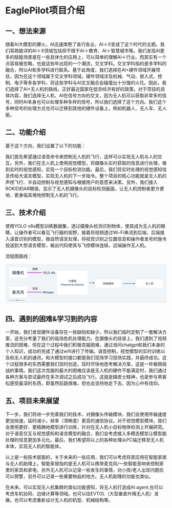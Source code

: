 # EaglePilot项目介绍

## 一、想法来源

随着AI大模型的爆火，AI迅速席卷了各行各业，AI＋X变成了这个时代的主题。我们耳熟能详的AI＋X领域包括但不限于AI＋教育、AI＋智慧城市等。我们发现AI更多的赋能场景是在一些具体化的应用上，可以简单的理解AI＋行业。而其实有一个点容易被忽略，也是这些年出现的一个潮流，交叉学科。交叉学科指的是多学科的融合，所以AI和多学科进行联系。基于此角度，我们选择在AI+硬件领域开展项目，因为在这个领域属于交叉学科领域，硬件领域涉及机械、气动、嵌入式、控制、电子等多各学科，将这些学科与AI交叉融合会碰撞出十分强的火花。因此，我们选择了AI+无人机的路线，正好最近国家在低空经济有好的政策。对于项目的具体内容，我们选择无人机、AI在信号方向的交叉，因为无人机可以获取非常多的信号，同时AI本身也可以处理多种多样的信号，所以我们选择了这个方向。我们这个多种信号的处理方式也可以迁移到其他的硬件设备上，例如机器人、无人车、无人艇。

## 二、功能介绍

基于这个方向，我们设置了以下的功能：

我们首先希望通过语音命令来控制无人机的飞行，这样可以实现无人机与人的交互。另外，我们在无人机上使用视觉模型，将摄像头实时获取的信息进行处理，做到实时的视觉感知，实现一个目标检测功能。最后，我们将实时处理的视觉感知信息传给大语言模型，实现无人机的下一步指令。整个项目的核心功能就是无人机的声控飞行、半自动控制与视觉感知与根据用户的意愿来决策。另外，我们接入ROKID的AR眼镜，显示了无人机摄像头的目标检测画面，让无人机控制者更方便地、更身临其境地控制无人机的飞行。

## 三、技术介绍

使用YOLO v8s模型训练数据集，透过摄像头检测识别物体，使其成为无人机的眼睛，让操作者可以看见飞行器的视野，接着将视频透过Wi-Fi串流到后端，后端接入语音识别的模型，做自然语言处理，将视觉识别之位置信息和操作者发号的施令投送到大型语言模型，输出代码使其与飞控模块连结，远端操作无人机。

流程图路线：

![流程图路线](pic/Picture1.png)

## 四、遇到的困难&学习到的内容

一开始，我们发现硬件设备存在一些缺陷和缺少，所以我们临时定制了一套解决方案，这充分考量了我们的临场危机处理能力。在摄像头的烧录上，我们遇到了视频推流的困难，但在这个过程中我们积极克服困难，通过询问chatgpt和我们本身的个人知识，成功的完成了通过wifi进行了传输。语音控制，视觉模型的实时训练以及和无人机的通讯，和大模型的接口都是我们现场学习现场实践，并最终成功。这个过程很多的东西需要我们现时创造，现时尽快地思考解决方案，这是一件极限挑战的事情。我们这次克服的最大的困难应该是无人机的硬件不能满足时，我们通过各种方案与尝试最终在多次调试之后成功飞行。这就是嬉皮士精神，也是参与黑客松感受最深的东西，即虽然前路很难，但也会坚持地走下去，因为心中有信仰。

## 五、项目未来展望

下一步，我们将进一步完善我们的技术，对摄像头传输模块，我们会使用传输速度更加快速，延时减小，帧率（清晰度）更高的通信协议。对于视觉模型模块，我们会使用更好、更精确地模型进行训练，针对在无人机小目标物体检测上开展研究。对于语音交互与视觉感知和语言模型的融合，我们会考虑接入多模态模型让模型能处理的信息更加多元化。最后，我们希望将以上的各种处理从PC端迁移至无人机本体，实现无人机的智能体。

以上是一些技术层面的，关于未来的一些应用，我们可以考虑将其应用在智能家居与无人机助理上，智能家居指的是无人机可以携带麦克风/一些智能音响来控制家里的家具和家电，另外无人机可以记录一些发生的事情，对小孩/老人出现问题后可以预警，另外可以记录一些重要物品的地方。无人机助理的功能也类似。

在未来，可以实现无人机集群的类似功能感知，将无人机打造成AI agent,也可以考虑车机协同、边缘计算等领域。也可以往EVTOL（大型垂直升降无人机）发展。也可以考虑重新设计无人机的机型、机械结构等。
